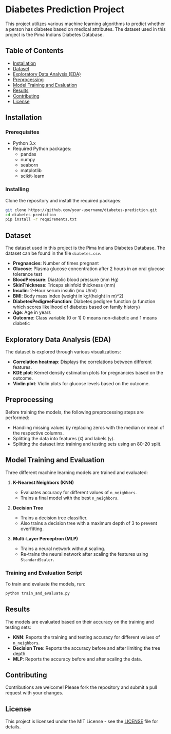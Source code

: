 # Diabetes Prediction Project

This project utilizes various machine learning algorithms to predict whether a person has diabetes based on medical attributes. The dataset used in this project is the Pima Indians Diabetes Database.

## Table of Contents
- [Installation](#installation)
- [Dataset](#dataset)
- [Exploratory Data Analysis (EDA)](#exploratory-data-analysis-eda)
- [Preprocessing](#preprocessing)
- [Model Training and Evaluation](#model-training-and-evaluation)
- [Results](#results)
- [Contributing](#contributing)
- [License](#license)

## Installation

### Prerequisites
- Python 3.x
- Required Python packages:
  - pandas
  - numpy
  - seaborn
  - matplotlib
  - scikit-learn

### Installing
Clone the repository and install the required packages:

```bash
git clone https://github.com/your-username/diabetes-prediction.git
cd diabetes-prediction
pip install -r requirements.txt
```

## Dataset

The dataset used in this project is the Pima Indians Diabetes Database. The dataset can be found in the file `diabetes.csv`.

- **Pregnancies**: Number of times pregnant
- **Glucose**: Plasma glucose concentration after 2 hours in an oral glucose tolerance test
- **BloodPressure**: Diastolic blood pressure (mm Hg)
- **SkinThickness**: Triceps skinfold thickness (mm)
- **Insulin**: 2-Hour serum insulin (mu U/ml)
- **BMI**: Body mass index (weight in kg/(height in m)^2)
- **DiabetesPedigreeFunction**: Diabetes pedigree function (a function which scores likelihood of diabetes based on family history)
- **Age**: Age in years
- **Outcome**: Class variable (0 or 1) 0 means non-diabetic and 1 means diabetic

## Exploratory Data Analysis (EDA)

The dataset is explored through various visualizations:
- **Correlation heatmap**: Displays the correlations between different features.
- **KDE plot**: Kernel density estimation plots for pregnancies based on the outcome.
- **Violin plot**: Violin plots for glucose levels based on the outcome.

## Preprocessing

Before training the models, the following preprocessing steps are performed:
- Handling missing values by replacing zeros with the median or mean of the respective columns.
- Splitting the data into features (`X`) and labels (`y`).
- Splitting the dataset into training and testing sets using an 80-20 split.

## Model Training and Evaluation

Three different machine learning models are trained and evaluated:

1. **K-Nearest Neighbors (KNN)**
   - Evaluates accuracy for different values of `n_neighbors`.
   - Trains a final model with the best `n_neighbors`.

2. **Decision Tree**
   - Trains a decision tree classifier.
   - Also trains a decision tree with a maximum depth of 3 to prevent overfitting.

3. **Multi-Layer Perceptron (MLP)**
   - Trains a neural network without scaling.
   - Re-trains the neural network after scaling the features using `StandardScaler`.

### Training and Evaluation Script

To train and evaluate the models, run:

```python
python train_and_evaluate.py
```

## Results

The models are evaluated based on their accuracy on the training and testing sets:
- **KNN**: Reports the training and testing accuracy for different values of `n_neighbors`.
- **Decision Tree**: Reports the accuracy before and after limiting the tree depth.
- **MLP**: Reports the accuracy before and after scaling the data.

## Contributing

Contributions are welcome! Please fork the repository and submit a pull request with your changes.

## License

This project is licensed under the MIT License - see the [LICENSE](LICENSE) file for details.
